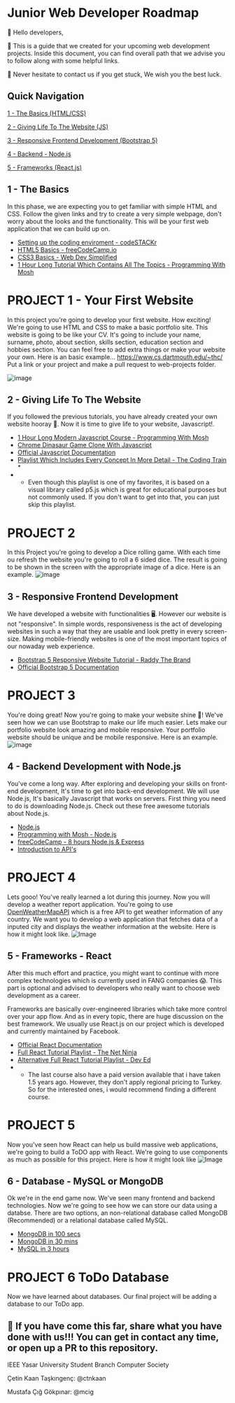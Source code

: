 # Junior Web Developer Roadmap

👋 Hello developers,

📓 This is a guide that we created for your upcoming web development projects. Inside this document, you can find overall path that we advise you to follow along with some helpful links.

📱 Never hesitate to contact us if you get stuck, We wish you the best luck.

## Quick Navigation

[1 - The Basics (HTML/CSS)](#1---The-Basics)

[2 - Giving Life To The Website (JS)](#2---Giving-Life-To-The-Website)

[3 - Responsive Frontend Development (Bootstrap 5)](#3---Responsive-Frontend-Development)

[4 - Backend - Node.js](#4---Back-end-Development-with-Node.js)

[5 - Frameworks (React.js)](#5---Frameworks---React)


## 1 - The Basics

In this phase, we are expecting you to get familiar with simple HTML and CSS. Follow the given links and try to create a very simple webpage, don't worry about the looks and the functionality. This will be your first web application that we can build up on.

- [Setting up the coding enviroment - codeSTACKr](https://youtu.be/4NfFFsQC77M)
- [HTML5 Basics - freeCodeCamp.io](https://youtu.be/PlxWf493en4)
- [CSS3 Basics - Web Dev Simplified](https://youtu.be/1PnVor36_40)
- [1 Hour Long Tutorial Which Contains All The Topics - Programming With Mosh](https://youtu.be/qz0aGYrrlhU) 

# PROJECT 1 - Your First Website

In this project you're going to develop your first website. How exciting! We're going to use HTML and CSS to make a basic portfolio site. This website is going to be like your CV. It's going to include your name, surname, photo, about section, skills section, education section and hobbies section. You can feel free to add extra things or make your website your own. Here is an basic example... https://www.cs.dartmouth.edu/~thc/ <br>
Put a link or your project and make a pull request to web-projects folder.

![image](https://user-images.githubusercontent.com/59853931/142842522-9aaa8698-2ddd-49f1-964a-1bab99c00189.png)




## 2 - Giving Life To The Website

If you followed the previous tutorials, you have already created your own website hooray 🎉. Now it is time to give life to your website, Javascript!.

- [1 Hour Long Modern Javascript Course - Programming With Mosh](https://youtu.be/NCwa_xi0Uuc)
- [Chrome Dinasaur Game Clone With Javascript](https://youtu.be/bG2BmmYr9NQ)
- [Official Javascript Documentation](https://developer.mozilla.org/en-US/docs/Web/JavaScript)
- [Playlist Which Includes Every Concept In More Detail - The Coding Train](https://www.youtube.com/watch?v=q8SHaDQdul0&list=PLRqwX-V7Uu6YgpA3Oht-7B4NBQwFVe3pr) *
- * Even though this playlist is one of my favorites, it is based on a visual library called p5.js which is great for educational purposes but not commonly used. If you don't want to get into that, you can just skip this playlist.

# PROJECT 2
In this Project you're going to develop a Dice rolling game. With each time ou refresh the website you're going to roll a 6 sided dice. The result is going to be shown in the screen with the appropriate image of a dice. Here is an example.
![image](https://user-images.githubusercontent.com/59853931/142843701-bd93aae1-b4f9-4291-b6bd-36d18d531b84.png)


## 3 - Responsive Frontend Development

We have developed a website with functionalities 🖥️. However our website is not "responsive". In simple words, responsiveness is the act of developing websites in such a way that they are usable and look pretty in every screen-size. Making mobile-friendly websites is one of the most important topics of our nowaday web experience.

- [Bootstrap 5 Responsive Website Tutorial - Raddy The Brand](https://youtu.be/eow125xV5-c)
- [Official Bootstrap 5 Documentation](https://getbootstrap.com/docs/5.0/getting-started/introduction/)

# PROJECT 3
You're doing great! Now you're going to make your website shine 🌟! We've seen how we can use Bootstrap to make our life much easier. Lets make our portfolio website look amazing and mobile responsive. Your portfolio website should be unique and be mobile responsive. Here is an example.
![image](https://ithanif.com/wp-content/uploads/2021/05/personalportfolio-free-template.jpg)

## 4 - Backend Development with Node.js

You've come a long way. After exploring and developing your skills on front-end development, It's time to get into back-end development. We will use Node.js, It's basically Javascript that works on servers. First thing you need to do is downloading Node.js. Check out these free awesome tutorials about Node.js.

- [Node.js](https://nodejs.org/en/)
- [Programming with Mosh - Node.js](https://www.youtube.com/watch?v=TlB_eWDSMt4)
- [freeCodeCamp - 8 hours Node.js & Express](https://www.youtube.com/watch?v=Oe421EPjeBE)
- [Introduction to API's](https://www.youtube.com/watch?v=GZvSYJDk-us)

# PROJECT 4
Lets gooo! You've really learned a lot during this journey. Now you will develop a weather report application. You're going to use [OpenWeatherMapAPI](https://openweathermap.org/api) which is a free API to get weather information of any country. We want you to develop a web application that fetches data of a inputed city and displays the weather information at the website. Here is how it might look like.
![Image](https://res.cloudinary.com/practicaldev/image/fetch/s--dSTsIwRh--/c_imagga_scale,f_auto,fl_progressive,h_1080,q_auto,w_1080/https://dev-to-uploads.s3.amazonaws.com/i/szfxwsiolnt9w7gdbxek.png)

## 5 - Frameworks - React

After this much effort and practice, you might want to continue with more complex technologies which is currently used in FANG companies 😱. This part is optional and advised to developers who really want to choose web development as a career.

Frameworks are basically over-engineered libraries which take more control over your app flow. And as in every topic, there are huge discussion on the best framework. We usually use React.js on our project which is developed and currently maintained by Facebook.

- [Official React Documentation](https://reactjs.org/)
- [Full React Tutorial Playlist - The Net Ninja](https://www.youtube.com/watch?v=j942wKiXFu8&list=PL4cUxeGkcC9gZD-Tvwfod2gaISzfRiP9d)
- [Alternative Full React Tutorial Playlist - Dev Ed](https://www.youtube.com/watch?v=dGcsHMXbSOA&list=PLDyQo7g0_nsVHmyZZpVJyFn5ojlboVEhE)
- * The last course also have a paid version available that i have taken 1.5 years ago. However, they don't apply regional pricing to Turkey. So for the interested ones, i would recommend finding a different course.

# PROJECT 5
Now you've seen how React can help us build massive web applications, we're going to build a ToDO app with React. We're going to use components as much as possible for this project. Here is how it might look like
![Image](https://miro.medium.com/max/873/1*hPjPhc2gYkTplzF_DH-g5Q.png)


## 6 - Database - MySQL or MongoDB
Ok we're in the end game now. We've seen many frontend and backend technologies. Now we're going to see how we can store our data using a databse. There are two options, an non-relational database called MongoDB (Recommended) or a relational database called MySQL.

- [MongoDB in 100 secs](https://www.youtube.com/watch?v=-bt_y4Loofg)
- [MongoDB in 30 mins](https://www.youtube.com/watch?v=pWbMrx5rVBE)
- [MySQL in 3 hours](https://www.youtube.com/watch?v=7S_tz1z_5bA)

# PROJECT 6 ToDo Database
Now we have learned about databases. Our final project will be adding a database to our ToDo app.

## 🎉 If you have come this far, share what you have done with us!!! You can get in contact any time, or open up a PR to this repository.

IEEE Yasar University Student Branch Computer Society

Çetin Kaan Taşkıngenç: @ctnkaan

Mustafa Çığ Gökpınar: @mcig
